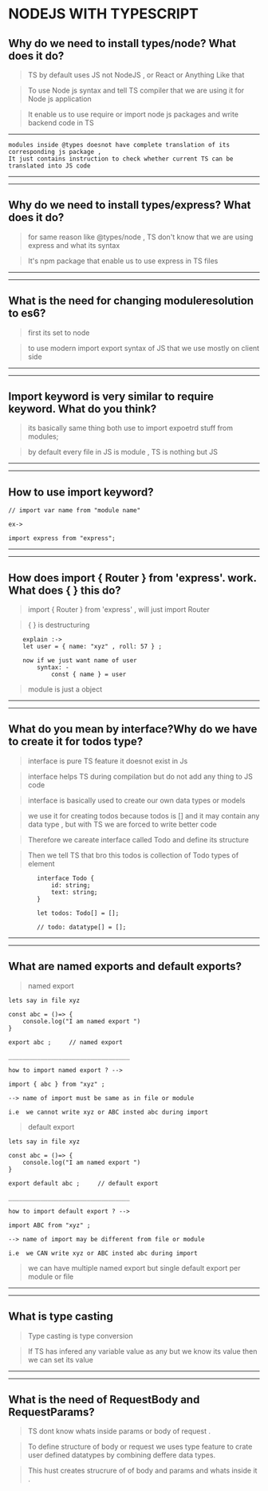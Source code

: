 # NODEJS WITH TYPESCRIPT

## Why do we need to install types/node? What does it do?

> TS by default uses JS not NodeJS , or React or Anything Like that

> To use Node js syntax and tell TS compiler that we are using it for Node js application

> It enable us to use require or import node js packages and write backend code in TS

---

    modules inside @types doesnot have complete translation of its corresponding js package ,
    It just contains instruction to check whether current TS can be translated into JS code

---

---

## Why do we need to install types/express? What does it do?

> for same reason like @types/node , TS don't know that we are using express and what its syntax

> It's npm package that enable us to use express in TS files

---

---

## What is the need for changing moduleresolution to es6?

> first its set to node

> to use modern import export syntax of JS that we use mostly on client side

---

---

## Import keyword is very similar to require keyword. What do you think?

> its basically same thing both use to import expoetrd stuff from modules;

> by default every file in JS is module , TS is nothing but JS

---

---

## How to use import keyword?

    // import var name from "module name"

    ex->

    import express from "express";

---

---

## How does import { Router } from 'express'. work. What does { } this do?

> import { Router } from 'express' , will just import Router

> { } is destructuring

        explain :->
        let user = { name: "xyz" , roll: 57 } ;

        now if we just want name of user
            syntax: -
                const { name } = user

> module is just a object

---

---

## What do you mean by interface?Why do we have to create it for todos type?

> interface is pure TS feature it doesnot exist in Js

> interface helps TS during compilation but do not add any thing to JS code

> interface is basically used to create our own data types or models

> we use it for creating todos because todos is [] and it may contain any data type , but with TS we are forced to write better code

> Therefore we careate interface called Todo and define its structure

> Then we tell TS that bro this todos is collection of Todo types of element

            interface Todo {
                id: string;
                text: string;
            }

            let todos: Todo[] = [];

            // todo: datatype[] = [];

---

---

## What are named exports and default exports?

> named export

    lets say in file xyz

    const abc = ()=> {
        console.log("I am named export ")
    }

    export abc ;     // named export

    __________________________________

    how to import named export ? -->

    import { abc } from "xyz" ;

    --> name of import must be same as in file or module

    i.e  we cannot write xyz or ABC insted abc during import

> default export

    lets say in file xyz

    const abc = ()=> {
        console.log("I am named export ")
    }

    export default abc ;     // default export

    __________________________________

    how to import default export ? -->

    import ABC from "xyz" ;

    --> name of import may be different from file or module

    i.e  we CAN write xyz or ABC insted abc during import

> we can have multiple named export but single default export per module or file

>

---

---

## What is type casting

> Type casting is type conversion

> If TS has infered any variable value as any but we know its value then we can set its value

---

---

## What is the need of RequestBody and RequestParams?

> TS dont know whats inside params or body of request .

> To define structure of body or request we uses type feature to crate user defined datatypes by combining deffere data types.

> This hust creates strucrure of of body and params and whats inside it .
